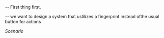 -- First thing first.

-- we want to design a system that ustilizes a fingerprint instead ofthe usual button for actions

*Scenario*
